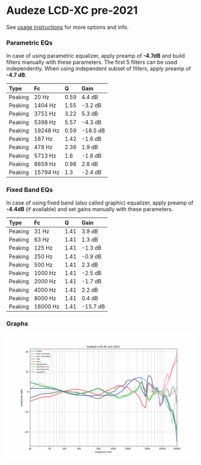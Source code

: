 # Audeze LCD-XC pre-2021
See [usage instructions](https://github.com/jaakkopasanen/AutoEq#usage) for more options and info.

### Parametric EQs
In case of using parametric equalizer, apply preamp of **-4.7dB** and build filters manually
with these parameters. The first 5 filters can be used independently.
When using independent subset of filters, apply preamp of **-4.7 dB**.

| Type    | Fc       |    Q | Gain     |
|:--------|:---------|:-----|:---------|
| Peaking | 20 Hz    | 0.59 | 4.4 dB   |
| Peaking | 1404 Hz  | 1.55 | -3.2 dB  |
| Peaking | 3751 Hz  | 3.22 | 5.3 dB   |
| Peaking | 5398 Hz  | 5.57 | -4.3 dB  |
| Peaking | 19248 Hz | 0.59 | -18.5 dB |
| Peaking | 167 Hz   | 1.42 | -1.6 dB  |
| Peaking | 478 Hz   | 2.36 | 1.9 dB   |
| Peaking | 5713 Hz  | 1.6  | -1.6 dB  |
| Peaking | 8659 Hz  | 0.98 | 2.8 dB   |
| Peaking | 15794 Hz | 1.3  | -2.4 dB  |

### Fixed Band EQs
In case of using fixed band (also called graphic) equalizer, apply preamp of **-4.4dB**
(if available) and set gains manually with these parameters.

| Type    | Fc       |    Q | Gain     |
|:--------|:---------|:-----|:---------|
| Peaking | 31 Hz    | 1.41 | 3.9 dB   |
| Peaking | 63 Hz    | 1.41 | 1.3 dB   |
| Peaking | 125 Hz   | 1.41 | -1.3 dB  |
| Peaking | 250 Hz   | 1.41 | -0.9 dB  |
| Peaking | 500 Hz   | 1.41 | 2.3 dB   |
| Peaking | 1000 Hz  | 1.41 | -2.5 dB  |
| Peaking | 2000 Hz  | 1.41 | -1.7 dB  |
| Peaking | 4000 Hz  | 1.41 | 2.2 dB   |
| Peaking | 8000 Hz  | 1.41 | 0.4 dB   |
| Peaking | 16000 Hz | 1.41 | -15.7 dB |

### Graphs
![](./Audeze%20LCD-XC%20pre-2021.png)